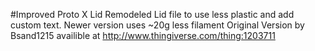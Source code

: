 #Improved Proto X Lid
Remodeled Lid file to use less plastic and add custom text. Newer version uses ~20g less filament
Original Version by Bsand1215 availible at http://www.thingiverse.com/thing:1203711